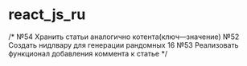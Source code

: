# react_js_ru

/*
№54 Хранить статьи аналогично котента(ключ—значение)
№52 Создать нидлвару для генерации рандомных 16
№53 Реализовать функционал добавления коммента к статье
*/